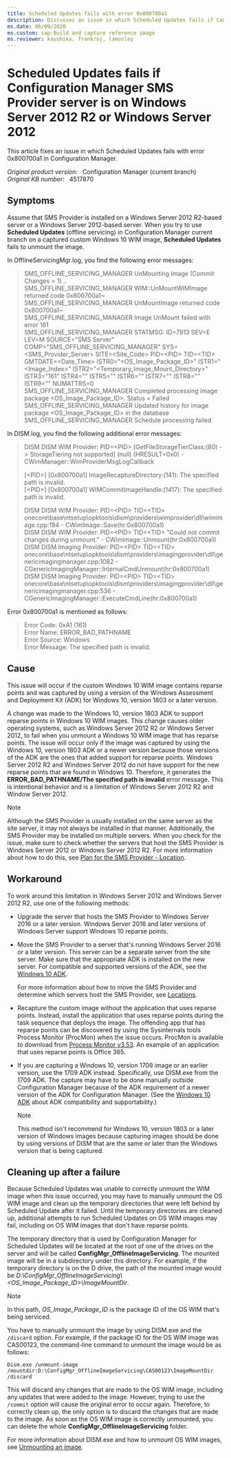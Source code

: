 ```yaml
---
title: Scheduled Updates fails with error 0x800700a1
description: Discusses an issue in which Scheduled Updates fails if Configuration Manager SMS Provider server is running on Windows Server 2012 R2 or Windows Server 2012.
ms.date: 06/09/2020
ms.custom: sap:Build and capture reference image
ms.reviewer: kaushika, frankroj, lamosley
---
```

# Scheduled Updates fails if Configuration Manager SMS Provider server is on Windows Server 2012 R2 or Windows Server 2012

This article fixes an issue in which Scheduled Updates fails with error 0x800700a1 in Configuration Manager.

_Original product version:_ &nbsp; Configuration Manager (current branch)  
_Original KB number:_ &nbsp; 4517870

## Symptoms

Assume that SMS Provider is installed on a Windows Server 2012 R2-based server or a Windows Server 2012-based server. When you try to use **Scheduled Updates** (offline servicing) in Configuration Manager current branch on a captured custom Windows 10 WIM image, **Scheduled Updates** fails to unmount the image.

In OfflineServicingMgr.log, you find the following error messages:

> SMS_OFFLINE_SERVICING_MANAGER UnMounting Image (Commit Changes = 1)...  
> SMS_OFFLINE_SERVICING_MANAGER WIM::UnMountWIMImage returned code 0x800700a1~  
> SMS_OFFLINE_SERVICING_MANAGER UnMountImage returned code 0x800700a1~  
> SMS_OFFLINE_SERVICING_MANAGER Image UnMount failed with error 161  
> SMS_OFFLINE_SERVICING_MANAGER STATMSG: ID=7913 SEV=E LEV=M SOURCE="SMS Server" COMP="SMS_OFFLINE_SERVICING_MANAGER" SYS=<SMS_Provider_Server> SITE=<Site_Code> PID=\<PID> TID=\<TID> GMTDATE=<Date_Time> ISTR0="<OS_Image_Package_ID>" ISTR1="<Image_Index>" ISTR2="<Temporary_Image_Mount_Directory>" ISTR3="161" ISTR4="" ISTR5="" ISTR6="" ISTR7="" ISTR8="" ISTR9="" NUMATTRS=0  
> SMS_OFFLINE_SERVICING_MANAGER Completed processing image package <OS_Image_Package_ID>. Status = Failed  
> SMS_OFFLINE_SERVICING_MANAGER Updated history for image package <OS_Image_Package_ID> in the database  
> SMS_OFFLINE_SERVICING_MANAGER Schedule processing failed

In DISM.log, you find the following additional error messages:

> DISM DISM WIM Provider: PID=\<PID> [GetFileStorageTierClass:(80) -> StorageTiering not supported] (null) (HRESULT=0x0) - CWimManager::WimProviderMsgLogCallback
>
> [\<PID>] [0x800700a1] ImageRecaptureDirectory:(141): The specified path is invalid.  
> [\<PID>] [0x800700a1] WIMCommitImageHandle:(1417): The specified path is invalid.  
>
> DISM DISM WIM Provider: PID=\<PID> TID=\<TID> onecore\base\ntsetup\opktools\dism\providers\wimprovider\dll\wimimage.cpp:194 - CWimImage::Save(hr:0x800700a1)  
> DISM DISM WIM Provider: PID=\<PID> TID=\<TID> "Could not commit changes during unmount." - CWimImage::Unmount(hr:0x800700a1)  
> DISM DISM Imaging Provider: PID=\<PID> TID=\<TID> onecore\base\ntsetup\opktools\dism\providers\imagingprovider\dll\genericimagingmanager.cpp:1082 - CGenericImagingManager::InternalCmdUnmount(hr:0x800700a1)  
> DISM DISM Imaging Provider: PID=\<PID> TID=\<TID> onecore\base\ntsetup\opktools\dism\providers\imagingprovider\dll\genericimagingmanager.cpp:536 - CGenericImagingManager::ExecuteCmdLine(hr:0x800700a1)

Error 0x800700a1 is mentioned as follows:

> Error Code: 0xA1 (161)  
> Error Name: ERROR_BAD_PATHNAME  
> Error Source: Windows  
> Error Message: The specified path is invalid.

## Cause

This issue will occur if the custom Windows 10 WIM image contains reparse points and was captured by using a version of the Windows Assessment and Deployment Kit (ADK) for Windows 10, version 1803 or a later version.

A change was made to the Windows 10, version 1803 ADK to support reparse points in Windows 10 WIM images. This change causes older operating systems, such as Windows Server 2012 R2 or Windows Server 2012, to fail when you unmount a Windows 10 WIM image that has reparse points. The issue will occur only if the image was captured by using the Windows 10, version 1803 ADK or a newer version because those versions of the ADK are the ones that added support for reparse points. Windows Server 2012 R2 and Windows Server 2012 do not have support for the new reparse points that are found in Windows 10. Therefore, it generates the **ERROR_BAD_PATHNAME/The specified path is invalid** error message. This is intentional behavior and is a limitation of Windows Server 2012 R2 and Window Server 2012.

> [!NOTE]
> Although the SMS Provider is usually installed on the same server as the site server, it may not always be installed in that manner. Additionally, the SMS Provider may be installed on multiple servers. When you check for the issue, make sure to check whether the servers that host the SMS Provider is Windows Server 2012 or Windows Server 2012 R2. For more information about how to do this, see [Plan for the SMS Provider - Location](/mem/configmgr/core/plan-design/hierarchy/plan-for-the-sms-provider#bkmk_location).

## Workaround

To work around this limitation in Windows Server 2012 and Windows Server 2012 R2, use one of the following methods:

- Upgrade the server that hosts the SMS Provider to Windows Server 2016 or a later version. Windows Server 2016 and later versions of Windows Server support Windows 10 reparse points.

- Move the SMS Provider to a server that's running Windows Server 2016 or a later version. This server can be a separate server from the site server. Make sure that the appropriate ADK is installed on the new server. For compatible and supported versions of the ADK, see the [Windows 10 ADK](/mem/configmgr/core/plan-design/configs/support-for-windows-10#windows-10-adk).

  For more information about how to move the SMS Provider and determine which servers host the SMS Provider, see [Locations](/mem/configmgr/core/plan-design/hierarchy/plan-for-the-sms-provider#bkmk_location).

- Recapture the custom image without the application that uses reparse points. Instead, install the application that uses reparse points during the task sequence that deploys the image. The offending app that has reparse points can be discovered by using the Sysinternals tools Process Monitor (ProcMon) when the issue occurs. ProcMon is available to download from [Process Monitor v3.53](/sysinternals/downloads/procmon). An example of an application that uses reparse points is Office 365.

- If you are capturing a Windows 10, version 1709 image or an earlier version, use the 1709 ADK instead. Specifically, use DISM.exe from the 1709 ADK. The capture may have to be done manually outside Configuration Manager because of the ADK requirement of a newer version of the ADK for Configuration Manager. (See the [Windows 10 ADK](/mem/configmgr/core/plan-design/configs/support-for-windows-10#windows-10-adk) about ADK compatibility and supportability.)

  > [!NOTE]
  > This method isn't recommend for Windows 10, version 1803 or a later version of Windows images because capturing images should be done by using versions of DISM that are the same or later than the Windows version that is being captured.

## Cleaning up after a failure

Because Scheduled Updates was unable to correctly unmount the WIM image when this issue occurred, you may have to manually unmount the OS WIM image and clean up the temporary directories that were left behind by Scheduled Update after it failed. Until the temporary directories are cleaned up, additional attempts to run Scheduled Updates on OS WIM images may fail, including on OS WIM images that don't have reparse points.

The temporary directory that is used by Configuration Manager for Scheduled Updates will be located at the root of one of the drives on the server and will be called **ConfigMgr_OfflineImageServicing**. The mounted image will be in a subdirectory under this directory. For example, if the temporary directory is on the D drive, the path of the mounted image would be *D:\ConfigMgr_OfflineImageServicing\\<OS_Image_Package_ID>\ImageMountDir*.

> [!NOTE]
> In this path, *OS_Image_Package_ID* is the package ID of the OS WIM that's being serviced.

You have to manually unmount the image by using DISM.exe and the `/discard` option. For example, if the package ID for the OS WIM image was CAS00123, the command-line command to unmount the image would be as follows:

```console
Dism.exe /unmount-image /mountdir:D:\ConfigMgr_OfflineImageServicing\CAS00123\ImageMountDir /discard
```

This will discard any changes that are made to the OS WIM image, including any updates that were added to the image. However, trying to use the `/commit` option will cause the original error to occur again. Therefore, to correctly clean up, the only option is to discard the changes that are made to the image. As soon as the OS WIM image is correctly unmounted, you can delete the whole **ConfigMgr_OfflineImageServicing** folder.

For more information about DISM.exe and how to unmount OS WIM images, see [Unmounting an image](/windows-hardware/manufacture/desktop/mount-and-modify-a-windows-image-using-dism#unmounting-an-image).
